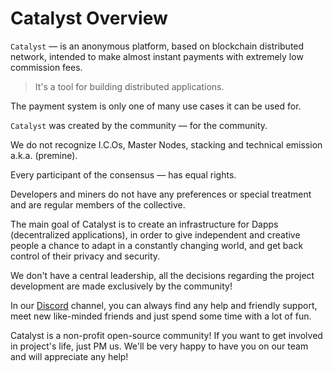 # Catalyst Overview


`Catalyst`  — is an anonymous platform, based on blockchain distributed
network, intended to make almost instant payments
with extremely low commission fees.

> It's a tool for building distributed applications.

The payment system is only one of many use cases it can be used for.

`Catalyst` was created by the community — for the community.

We do not recognize I.C.Os, Master Nodes, stacking
and technical emission a.k.a.  (premine).

Every participant of the consensus  — has equal rights.

Developers and miners do not have any preferences
or special treatment and are regular members of the collective.

The main goal of Catalyst is to create an infrastructure for Dapps
(decentralized applications), in order to give independent and creative
people a chance to adapt in a constantly changing world,
and get back control of their privacy and security.

We don't have a central leadership, all the decisions regarding the
project development are made exclusively by the community!

In our [Discord](https://discord.gg/byKYDyb) channel, you can always find any help and
friendly support, meet new like-minded friends and
just spend some time with a lot of fun.

Catalyst is a non-profit open-source community!
If you want to get involved in project's life, just PM us.
We'll be very happy to have you on our team
and will appreciate any help!
